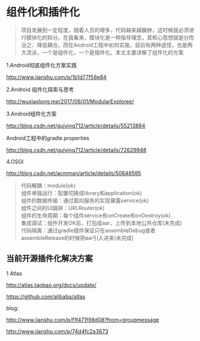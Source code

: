 
# 组件化和插件化

>项目发展到一定程度，随着人员的增多，代码越来越臃肿，这时候就必须进行模块化的拆分。在我看来，模块化是一种指导理念，其核心思想就是分而治之、降低耦合。而在Android工程中如何实施，目前有两种途径，也是两大流派，一个是组件化，一个是插件化。本文主要讲解了组件化的方案

1.Android彻底组件化方案实践

http://www.jianshu.com/p/1b1d77f58e84


2.Android 组件化探索与思考

http://wuxiaolong.me/2017/08/01/ModularExploree/

3.Android组件化方案

http://blog.csdn.net/guiying712/article/details/55213884

Android工程中的gradle.properties

http://blog.csdn.net/guiying712/article/details/72629948


4.OSGI

http://blog.csdn.net/acmman/article/details/50848595


>代码解耦：module(ok)<br>
组件单独运行：配置切换成library和application(ok)<br>
组件的数据传输：通过面向服务的实现暴露service(ok)<br>
组件之间的UI跳转：URLRouter(ok)<br>
组件的生命周期：每个组件service有onCreate和onDestroy(ok)<br>
集成调试：组件开发OK后，打包成aar，上传到本地公共仓库(未完成)<br>
代码隔离：通过gradle插件保证只在assembleDebug或者assembleRelease的时候把aar引入进来(未完成)<br>


## 当前开源插件化解决方案

1 Atlas

http://atlas.taobao.org/docs/update/

https://github.com/alibaba/atlas

blog:

http://www.jianshu.com/p/f1f471f98d08?from=groupmessage

http://www.jianshu.com/p/74d4fc2a3673






